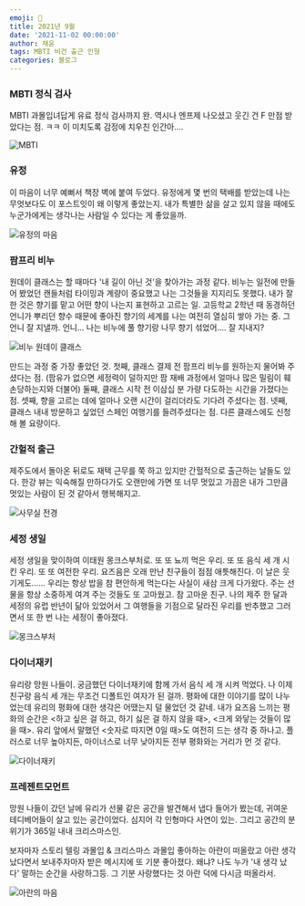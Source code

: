 ```yaml
---
emoji: 🧼
title: 2021년 9월
date: '2021-11-02 00:00:00'
author: 채윤
tags: MBTI 비건 출근 인형
categories: 블로그
---
```


### MBTI 정식 검사

MBTI 과몰입녀답게 유료 정식 검사까지 완. 역시나 엔프제 나오셨고 웃긴 건 F 만점 받았다는 점. ㅋㅋ 이 미치도록 감정에 치우친 인간아....

![MBTI](./mbti.png)

### 유정

이 마음이 너무 예뻐서 책장 벽에 붙여 두었다. 유정에게 몇 번의 택배를 받았는데 나는 무엇보다도 이 포스트잇이 왜 이렇게 좋았는지. 내가 특별한 삶을 살고 있지 않을 때에도 누군가에게는 생각나는 사람일 수 있다는 게 좋았을까.

![유정의 마음](./yujung.png)

### 팜프리 비누

원데이 클래스는 할 때마다 '내 길이 아닌 것'을 찾아가는 과정 같다. 비누는 일전에 만들어 봤었던 캔들처럼 타이밍과 계량이 중요했고 나는 그것들을 지지리도 못했다. 내가 잘한 것은 향기를 맡고 어떤 향이 나는지 표현하고 고르는 일. 고등학교 2학년 때 동경하던 언니가 뿌리던 향수 때문에 좋아진 향기의 세계를 나는 여전히 열심히 쌓아 가는 중. 그 언니 잘 지낼까. 언니... 나는 비누에 풀 향기랑 나무 향기 섞었어.... 잘 지내지?

![비누 원데이 클래스](./soap.png)

만드는 과정 중 가장 좋았던 것. 첫째, 클래스 결제 전 팜프리 비누를 원하는지 물어봐 주셨다는 점. (팜유가 없으면 세정력이 덜하지만 팜 재배 과정에서 얼마나 많은 밀림이 훼손당하는지와 더불어) 둘째, 클래스 시작 전 이삼십 분 가량 다도하는 시간을 가졌다는 점. 셋째, 향을 고르는 데에 얼마나 오랜 시간이 걸리더라도 기다려 주셨다는 점. 넷째, 클래스 내내 방문하고 싶었던 스페인 여행기를 들려주셨다는 점. 다른 클래스에도 신청해 볼 요량이다.

### 간헐적 출근

제주도에서 돌아온 뒤로도 재택 근무를 쭉 하고 있지만 간헐적으로 출근하는 날들도 있다. 한강 뷰는 익숙해질 만하다가도 오랜만에 가면 또 너무 멋있고 가끔은 내가 그만큼 멋있는 사람이 된 것 같아서 행복해지고.

![사무실 전경](./office.png)

### 세정 생일

세정 생일을 맞이하여 이태원 몽크스부처로. 또 또 뇨끼 먹은 우리. 또 또 음식 세 개 시킨 우리. 또 또 여전한 우리. 요즈음은 오래 만난 친구들이 점점 애틋해진다. 이 날은 웃기게도...... 우리는 항상 밥을 참 편안하게 먹는다는 사실이 새삼 크게 다가왔다. 주는 선물을 항상 소중하게 여겨 주는 것들도 또 고마웠고. 참 고마운 친구. 나의 제주 한 달과 세정의 유럽 반년이 닮아 있었어서 그 여행들을 기점으로 달라진 우리를 반추했고 그러면서 또 한 번 나는 세정이 좋아졌다.

![몽크스부처](./monksbutcher.png)

### 다이너재키

유리랑 망원 나들이. 궁금했던 다이너재키에 함께 가서 음식 세 개 시켜 먹었다. 나 이제 친구랑 음식 세 개는 무조건 디폴트인 여자가 된 걸까. 평화에 대한 이야기를 많이 나누었는데 유리의 평화에 대한 생각은 어땠는지 덜 물었던 것 같네. 내가 요즈음 느끼는 평화의 순간은 <하고 싶은 걸 하고, 하기 싫은 걸 하지 않을 때>, <크게 와닿는 것들이 많을 때>. 유리 앞에서 말했던 <숫자로 따지면 0일 때>도 여전히 드는 생각 중 하나고. 플러스로 너무 높아지든, 마이너스로 너무 낮아지든 전부 평화와는 거리가 먼 것 같다.

![다이너재키](./yuri.png)

### 프레젠트모먼트

망원 나들이 갔던 날에 유리가 선물 같은 공간을 발견해서 냅다 들어가 봤는데, 귀여운 테디베어들이 살고 있는 공간이었다. 심지어 각 인형마다 사연이 있는. 그리고 공간의 분위기가 365일 내내 크리스마스인.

보자마자 스토리 텔링 과몰입 & 크리스마스 과몰입 좋아하는 아란이 떠올랐고 아란 생각 났다면서 보내주자마자 받은 메시지에 또 기분 좋아졌다. 왜냐? 나도 누가 '내 생각 났다' 말하는 순간을 사랑하그등. 그 기분 사랑했다는 것 아란 덕에 다시금 떠올라서.

![아란의 마음](./ahran.png)

